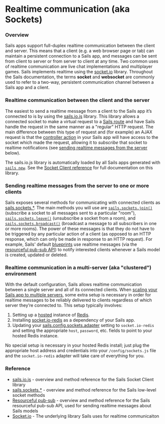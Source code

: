 # Realtime communication (aka Sockets)

### Overview

Sails apps support full-duplex realtime communication between the client and server.  This means that a client (e.g. a web browser page or tab) can maintain a persistent connection to a Sails app, and messages can be sent from client to server or from server to client at any time.  Two common uses of realtime communication are live chat implementations and multiplayer games.  Sails implements realtime using the [socket.io](http://socket.io) library.  Throughout the Sails documentation, the terms **socket** and **websocket** are commonly used to refer to a two-way, persistent communication channel between a Sails app and a client.

### Realtime communication between the client and the server

The easiest to send a realtime message from a client to the Sails app it&rsquo;s connected to is by using the [sails.io.js](http://sailsjs.org/documentation/reference/web-sockets/socket-client) library.  This library allows a connected socket to make a virtual request to a [Sails route](http://sailsjs.org/documentation/concepts/routes) and have Sails handle the request in the same manner as a "regular" HTTP request.  The main difference between this type of request and (for example) an AJAX request is that the [controller action](http://sailsjs.org/documentation/concepts/controllers#?actions) in your Sails app will have access to the socket which made the request, allowing it to _subscribe_ that socket to realtime notifications (see [sending realtime messages from the server](http://sailsjs.org/documentation/concepts/realtime#?sending-realtime-messages-from-the-server-to-one-or-more-clients) below).

The sails.io.js library is automatically loaded by all Sails apps generated with [`sails new`](http://sailsjs.org/documentation/reference/command-line-interface/sails-new).  See the [Socket Client reference](http://sailsjs.org/documentation/reference/web-sockets/socket-client) for full documentation on this library.

### Sending realtime messages from the server to one or more clients

Sails exposes several methods for communicating with connected clients as [sails.sockets.*](http://sailsjs.org/documentation/reference/web-sockets/sails-sockets).  The main methods you will use are [`sails.sockets.join()`](http://sailsjs.org/documentation/reference/web-sockets/sails-sockets/sails-sockets-join) (subscribe a socket to all messages sent to a particular "room"), [`sails.sockets.leave()`](http://sailsjs.org/documentation/reference/web-sockets/sails-sockets/sails-sockets-leave) (unsubscribe a socket from a room), and [`sails.sockets.broadcast()`](http://sailsjs.org/documentation/reference/web-sockets/sails-sockets/sails-sockets-broadcast) (broadcast a message to all subscribers in one or more rooms).  The power of these messages is that they do not have to be triggered by any particular action of a client (as opposed to an HTTP response, which can only be made in response to an HTTP request).  For example, Sails' default [blueprints](http://sailsjs.org/documentation/reference/blueprint-api) use realtime messages (via the [resourceful pub-sub API](http://sailsjs.org/documentation/reference/web-sockets/resourceful-pub-sub)) to notify interested clients whenever a Sails model is created, updated or deleted.

### Realtime communication in a multi-server (aka "clustered") environment

With the default configuration, Sails allows realtime communication between a single server and all of its connected clients.  When [scaling your Sails app to multiple servers](http://sailsjs.org/documentation/concepts/deployment/scaling), some extra setup is necessary in order for realtime messages to be reliably delivered to clients regardless of which server they&rsquo;re connected to.  This setup typically involves:

1. Setting up a [hosted](https://www.google.com/search?q=hosted+redis) instance of [Redis](http://redis.io/).
2. Installing [socket.io-redis](https://github.com/socketio/socket.io-redis) as a dependency of your Sails app.
1. Updating your [sails.config.sockets.adapter](http://sailsjs.org/documentation/reference/configuration/sails-config-sockets#?commonlyused-options) setting to `socket.io-redis` and setting the appropriate `host`, `password`, etc. fields to point to your hosted Redis instance.

No special setup is necessary in your hosted Redis install; just plug the appropriate host address and credentials into your `/config/sockets.js` file and the `socket.io-redis` adapter will take care of everything for you.

### Reference

* [sails.io.js](http://sailsjs.org/documentation/reference/web-sockets/sails-sockets) - overview and method reference for the Sails Socket Client library
* [sails.sockets.*](http://sailsjs.org/documentation/reference/web-sockets/sails-sockets) - overview and method reference for the Sails low-level socket methods
* [Resourceful pub-sub](http://sailsjs.org/documentation/reference/web-sockets/resourceful-pub-sub) - overview and method reference for the Sails resourceful pub-sub API, used for sending realtime messages about Sails models
* [Socket.io](http://socket.io) - The underlying library Sails uses for realtime communicaiton

